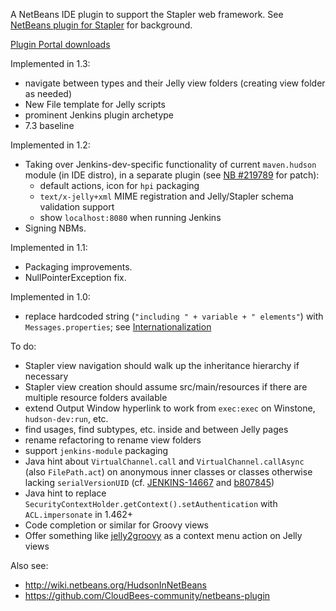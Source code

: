 A NetBeans IDE plugin to support the Stapler web framework.
See [NetBeans plugin for Stapler](https://wiki.jenkins-ci.org/display/JENKINS/NetBeans+plugin+for+Stapler) for background.

[Plugin Portal downloads](http://plugins.netbeans.org/plugin/43938/)

Implemented in 1.3:

* navigate between types and their Jelly view folders (creating view folder as needed)
* New File template for Jelly scripts
* prominent Jenkins plugin archetype
* 7.3 baseline

Implemented in 1.2:

* Taking over Jenkins-dev-specific functionality of current `maven.hudson` module (in IDE distro),
  in a separate plugin (see [NB #219789](https://netbeans.org/bugzilla/show_bug.cgi?id=219789) for patch):
    * default actions, icon for `hpi` packaging
    * `text/x-jelly+xml` MIME registration and Jelly/Stapler schema validation support
    * show `localhost:8080` when running Jenkins
* Signing NBMs.

Implemented in 1.1:

* Packaging improvements.
* NullPointerException fix.

Implemented in 1.0:

* replace hardcoded string (`"including " + variable + " elements"`) with `Messages.properties`;
  see [Internationalization](https://wiki.jenkins-ci.org/display/JENKINS/Internationalization)

To do:

* Stapler view navigation should walk up the inheritance hierarchy if necessary
* Stapler view creation should assume src/main/resources if there are multiple resource folders available
* extend Output Window hyperlink to work from `exec:exec` on Winstone, `hudson-dev:run`, etc.
* find usages, find subtypes, etc. inside and between Jelly pages
* rename refactoring to rename view folders
* support `jenkins-module` packaging
* Java hint about `VirtualChannel.call` and `VirtualChannel.callAsync` (also `FilePath.act`)
  on anonymous inner classes or classes otherwise lacking `serialVersionUID`
  (cf. [JENKINS-14667](https://issues.jenkins-ci.org/browse/JENKINS-14667) and [b807845](https://github.com/jenkinsci/jenkins/commit/b807845b9b03bbe02babcf03fa7e6dbd80b41fcf))
* Java hint to replace `SecurityContextHolder.getContext().setAuthentication` with `ACL.impersonate` in 1.462+
* Code completion or similar for Groovy views
* Offer something like [jelly2groovy](https://github.com/slide/jelly2groovy) as a context menu action on Jelly views

Also see:

* http://wiki.netbeans.org/HudsonInNetBeans
* https://github.com/CloudBees-community/netbeans-plugin
